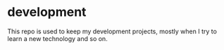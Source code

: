 # development
This repo is used to keep my development projects, mostly when I try to learn a new technology and so on.
